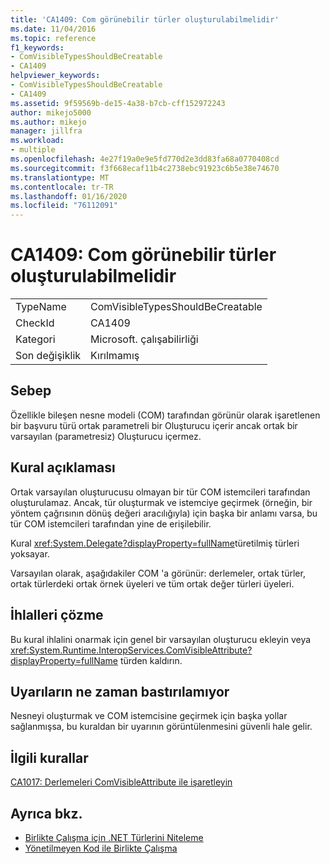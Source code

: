 ```yaml
---
title: 'CA1409: Com görünebilir türler oluşturulabilmelidir'
ms.date: 11/04/2016
ms.topic: reference
f1_keywords:
- ComVisibleTypesShouldBeCreatable
- CA1409
helpviewer_keywords:
- ComVisibleTypesShouldBeCreatable
- CA1409
ms.assetid: 9f59569b-de15-4a38-b7cb-cff152972243
author: mikejo5000
ms.author: mikejo
manager: jillfra
ms.workload:
- multiple
ms.openlocfilehash: 4e27f19a0e9e5fd770d2e3dd83fa68a0770408cd
ms.sourcegitcommit: f3f668ecaf11b4c2738ebc91923c6b5e38e74670
ms.translationtype: MT
ms.contentlocale: tr-TR
ms.lasthandoff: 01/16/2020
ms.locfileid: "76112091"
---
```

# <a name="ca1409-com-visible-types-should-be-creatable"></a>CA1409: Com görünebilir türler oluşturulabilmelidir

|||
|-|-|
|TypeName|ComVisibleTypesShouldBeCreatable|
|CheckId|CA1409|
|Kategori|Microsoft. çalışabilirliği|
|Son değişiklik|Kırılmamış|

## <a name="cause"></a>Sebep
Özellikle bileşen nesne modeli (COM) tarafından görünür olarak işaretlenen bir başvuru türü ortak parametreli bir Oluşturucu içerir ancak ortak bir varsayılan (parametresiz) Oluşturucu içermez.

## <a name="rule-description"></a>Kural açıklaması
Ortak varsayılan oluşturucusu olmayan bir tür COM istemcileri tarafından oluşturulamaz. Ancak, tür oluşturmak ve istemciye geçirmek (örneğin, bir yöntem çağrısının dönüş değeri aracılığıyla) için başka bir anlamı varsa, bu tür COM istemcileri tarafından yine de erişilebilir.

Kural <xref:System.Delegate?displayProperty=fullName>türetilmiş türleri yoksayar.

Varsayılan olarak, aşağıdakiler COM 'a görünür: derlemeler, ortak türler, ortak türlerdeki ortak örnek üyeleri ve tüm ortak değer türleri üyeleri.

## <a name="how-to-fix-violations"></a>İhlalleri çözme
Bu kural ihlalini onarmak için genel bir varsayılan oluşturucu ekleyin veya <xref:System.Runtime.InteropServices.ComVisibleAttribute?displayProperty=fullName> türden kaldırın.

## <a name="when-to-suppress-warnings"></a>Uyarıların ne zaman bastırılamıyor
Nesneyi oluşturmak ve COM istemcisine geçirmek için başka yollar sağlanmışsa, bu kuraldan bir uyarının görüntülenmesini güvenli hale gelir.

## <a name="related-rules"></a>İlgili kurallar
[CA1017: Derlemeleri ComVisibleAttribute ile işaretleyin](../code-quality/ca1017.md)

## <a name="see-also"></a>Ayrıca bkz.

- [Birlikte Çalışma için .NET Türlerini Niteleme](/dotnet/framework/interop/qualifying-net-types-for-interoperation)
- [Yönetilmeyen Kod ile Birlikte Çalışma](/dotnet/framework/interop/index)
